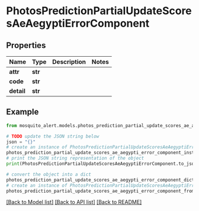 # PhotosPredictionPartialUpdateScoresAeAegyptiErrorComponent


## Properties

Name | Type | Description | Notes
------------ | ------------- | ------------- | -------------
**attr** | **str** |  | 
**code** | **str** |  | 
**detail** | **str** |  | 

## Example

```python
from mosquito_alert.models.photos_prediction_partial_update_scores_ae_aegypti_error_component import PhotosPredictionPartialUpdateScoresAeAegyptiErrorComponent

# TODO update the JSON string below
json = "{}"
# create an instance of PhotosPredictionPartialUpdateScoresAeAegyptiErrorComponent from a JSON string
photos_prediction_partial_update_scores_ae_aegypti_error_component_instance = PhotosPredictionPartialUpdateScoresAeAegyptiErrorComponent.from_json(json)
# print the JSON string representation of the object
print(PhotosPredictionPartialUpdateScoresAeAegyptiErrorComponent.to_json())

# convert the object into a dict
photos_prediction_partial_update_scores_ae_aegypti_error_component_dict = photos_prediction_partial_update_scores_ae_aegypti_error_component_instance.to_dict()
# create an instance of PhotosPredictionPartialUpdateScoresAeAegyptiErrorComponent from a dict
photos_prediction_partial_update_scores_ae_aegypti_error_component_from_dict = PhotosPredictionPartialUpdateScoresAeAegyptiErrorComponent.from_dict(photos_prediction_partial_update_scores_ae_aegypti_error_component_dict)
```
[[Back to Model list]](../README.md#documentation-for-models) [[Back to API list]](../README.md#documentation-for-api-endpoints) [[Back to README]](../README.md)


